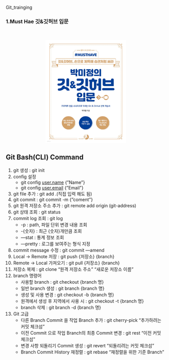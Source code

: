 Git_trainging

### 1.Must Hae 깃&깃허브 입문
<br>
<p align="center">
<img src="img/Book.jpg" width="50%" height="50%">
</p>

## Git Bash(CLI) Command

1. git 생성 : git init<br/>
2. config 설정<br/>
   * git config [user.name](http://user.name) {”Name”}
   * git config [user.email](http://user.email) {”Email”}
3. git file 추가 : git add .(직접 입력 해도 됨)
4. git commit : git commit -m {”coment”}
5. git 원격 저장소 주소 추가 : git remote add origin (git-address)
6. git 상태 조회 : git status
7. commit log 조회 : git log
    * -p : path, 파일 단위 변경 내용 조회
    * -{숫자} : 최근 {숫자}개만큼 조회
    * —stat : 통계 정보 조회
    * —pretty : 로그를 보여주는 형식 지정
8. commit message 수정 : git commit —amend
9. Local → Remote 저장 : git push {저장소} {branch}
10. Remote → Local 가져오기 : git pull {저장소} {branch}
11. 저장소 복제 : git clone “원격 저장소 주소” “새로운 저장소 이름”
12. branch 명령어
    * 사용할 branch : git checkout {branch 명}
    * 일반 branch 생성 : git branch {branch 명}
    * 생성 및 사용 변경 : git checkout -b {branch 명}
    * 원격에서 생성 후 지역에서 사용 시 : git checkout -t {branch 명}
    * branch 삭제 : git branch -d {branch 명}
13. Git 고급
    * 다른 Branch Commit 을 작업 Branch 추가 : git cherry-pick “추가하려는 커밋 체크섬”
    * 이전 Commit 으로 작업 Branch의 최종 Commit 변경 : git rest “이전 커밋 체크섬”
    * 변경 사항 되돌리기 Commit 생성 : git revert “되돌리려는 커밋 체크섬”
    * Branch Commit History 재정렬 : git rebase “재정렬을 위한 기준 Branch”
